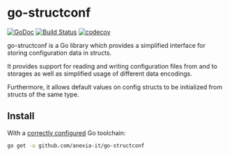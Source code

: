 go-structconf
===

[![GoDoc](https://godoc.org/github.com/anexia-it/go-structconf?status.svg)](https://godoc.org/github.com/anexia-it/go-structconf)
[![Build Status](https://travis-ci.org/anexia-it/go-structconf.svg?branch=v1)](https://travis-ci.org/anexia-it/go-structconf)
[![codecov](https://codecov.io/gh/anexia-it/go-structconf/branch/v1/graph/badge.svg)](https://codecov.io/gh/anexia-it/go-structconf)

go-structconf is a Go library which provides a simplified interface for
storing configuration data in structs.

It provides support for reading and writing configuration files from and to
storages as well as simplified usage of different data encodings.

Furthermore, it allows default values on config structs to be initialized
from structs of the same type.

## Install

With a [correctly configured](https://golang.org/doc/install#testing) Go toolchain:

```sh
go get -u github.com/anexia-it/go-structconf
```